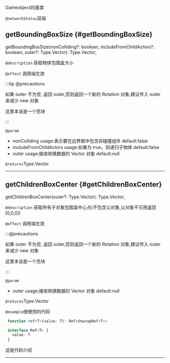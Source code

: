 
Gameobject的基类

`@networkStatus`双端

## getBoundingBoxSize {#getBoundingBoxSize}
getBoundingBoxSize(nonColliding?: boolean, includeFromChildActors?: boolean, outer?: Type.Vector): Type.Vector;

`@description` 
获取物体包围盒大小

`@effect` 
调用端生效

:::tip @precautions

如果 outer 不为空, 返回 outer,否则返回一个新的 Rotation 对象,建议传入 outer 来减少 new 对象

这里本该是一个亮块

:::

`@param`
- nonColliding usage:表示要在边界框中包含非碰撞组件 default:false
- includeFromChildActors usage:如果为 true，则递归子物体 default:false
- outer usage:接收转换数据的 Vector 对象 default:null

`@returns`Type.Vector

---

## getChildrenBoxCenter {#getChildrenBoxCenter}
getChildrenBoxCenter(outer?: Type.Vector): Type.Vector;

`@description` 获取所有子对象包围盒中心点(不包含父对象,父对象不可用返回[0,0,0])

`@effect` 调用端生效

:::@precautions

如果 outer 不为空, 返回 outer,否则返回一个新的 Rotation 对象,建议传入 outer 来减少 new 对象

这里本该是一个亮块

:::

`@param`
- outer usage:接收转换数据的 Vector 对象 default:null

`@returns`Type.Vector

 `@example`随便捞的代码
 ```ts
  function ref<T>(value: T): Ref<UnwrapRef<T>>

  interface Ref<T> {
    value: T
  }
  ```
这是代码介绍

---
